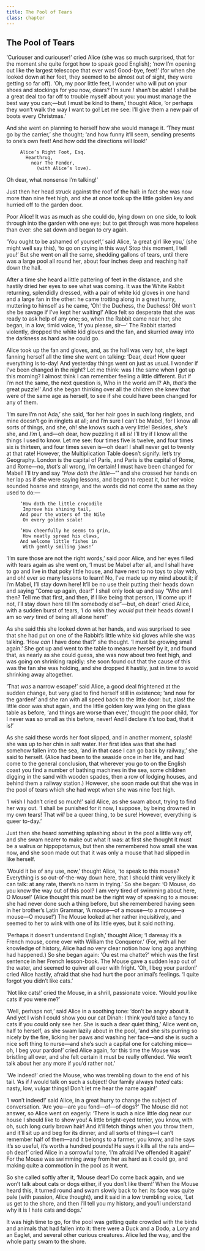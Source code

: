 ```yaml
---
title: The Pool of Tears
class: chapter
---
```


## The Pool of Tears

‘Curiouser and curiouser!’ cried Alice (she was so much surprised, that
for the moment she quite forgot how to speak good English); ‘now I’m
opening out like the largest telescope that ever was! Good-bye, feet!’
(for when she looked down at her feet, they seemed to be almost out of
sight, they were getting so far off). ‘Oh, my poor little feet, I wonder
who will put on your shoes and stockings for you now, dears? I’m sure _I_
shan’t be able! I shall be a great deal too far off to trouble myself
about you: you must manage the best way you can;—but I must be kind
to them,’ thought Alice, ‘or perhaps they won’t walk the way I want to go!
Let me see: I’ll give them a new pair of boots every Christmas.’

And she went on planning to herself how she would manage it. ‘They must go
by the carrier,’ she thought; ‘and how funny it’ll seem, sending presents
to one’s own feet! And how odd the directions will look!’

```
     Alice’s Right Foot, Esq.
       Hearthrug,
         near The Fender,
           (with Alice’s love).
```

Oh dear, what nonsense I’m talking!’

Just then her head struck against the roof of the hall: in fact she was
now more than nine feet high, and she at once took up the little golden
key and hurried off to the garden door.

Poor Alice! It was as much as she could do, lying down on one side, to
look through into the garden with one eye; but to get through was more
hopeless than ever: she sat down and began to cry again.

‘You ought to be ashamed of yourself,’ said Alice, ‘a great girl like
you,’ (she might well say this), ‘to go on crying in this way! Stop this
moment, I tell you!’ But she went on all the same, shedding gallons of
tears, until there was a large pool all round her, about four inches deep
and reaching half down the hall.

After a time she heard a little pattering of feet in the distance, and she
hastily dried her eyes to see what was coming. It was the White Rabbit
returning, splendidly dressed, with a pair of white kid gloves in one hand
and a large fan in the other: he came trotting along in a great hurry,
muttering to himself as he came, ‘Oh! the Duchess, the Duchess! Oh! won’t
she be savage if I’ve kept her waiting!’ Alice felt so desperate that she
was ready to ask help of any one; so, when the Rabbit came near her, she
began, in a low, timid voice, ‘If you please, sir—’ The Rabbit
started violently, dropped the white kid gloves and the fan, and skurried
away into the darkness as hard as he could go.

Alice took up the fan and gloves, and, as the hall was very hot, she kept
fanning herself all the time she went on talking: ‘Dear, dear! How queer
everything is to-day! And yesterday things went on just as usual. I wonder
if I’ve been changed in the night? Let me think: was I the same when I got
up this morning? I almost think I can remember feeling a little different.
But if I’m not the same, the next question is, Who in the world am I? Ah,
_that’s_ the great puzzle!’ And she began thinking over all the children she
knew that were of the same age as herself, to see if she could have been
changed for any of them.

‘I’m sure I’m not Ada,’ she said, ‘for her hair goes in such long
ringlets, and mine doesn’t go in ringlets at all; and I’m sure I can’t be
Mabel, for I know all sorts of things, and she, oh! she knows such a very
little! Besides, _she’s_ she, and _I’m_ I, and—oh dear, how puzzling it
all is! I’ll try if I know all the things I used to know. Let me see: four
times five is twelve, and four times six is thirteen, and four times seven
is—oh dear! I shall never get to twenty at that rate! However, the
Multiplication Table doesn’t signify: let’s try Geography. London is the
capital of Paris, and Paris is the capital of Rome, and Rome—no,
_that’s_ all wrong, I’m certain! I must have been changed for Mabel! I’ll
try and say “_How doth the little_—”’ and she crossed her hands on her
lap as if she were saying lessons, and began to repeat it, but her voice
sounded hoarse and strange, and the words did not come the same as they
used to do:—

```
     ‘How doth the little crocodile
      Improve his shining tail,
     And pour the waters of the Nile
      On every golden scale!

     ’How cheerfully he seems to grin,
      How neatly spread his claws,
     And welcome little fishes in
      With gently smiling jaws!’
```

‘I’m sure those are not the right words,’ said poor Alice, and her eyes
filled with tears again as she went on, ‘I must be Mabel after all, and I
shall have to go and live in that poky little house, and have next to no
toys to play with, and oh! ever so many lessons to learn! No, I’ve made up
my mind about it; if I’m Mabel, I’ll stay down here! It’ll be no use their
putting their heads down and saying “Come up again, dear!” I shall only
look up and say “Who am I then? Tell me that first, and then, if I like
being that person, I’ll come up: if not, I’ll stay down here till I’m
somebody else”—but, oh dear!’ cried Alice, with a sudden burst of
tears, ‘I do wish they _would_ put their heads down! I am so _very_ tired of
being all alone here!’

As she said this she looked down at her hands, and was surprised to see
that she had put on one of the Rabbit’s little white kid gloves while she
was talking. ‘How _can_ I have done that?’ she thought. ‘I must be growing
small again.’ She got up and went to the table to measure herself by it,
and found that, as nearly as she could guess, she was now about two feet
high, and was going on shrinking rapidly: she soon found out that the
cause of this was the fan she was holding, and she dropped it hastily,
just in time to avoid shrinking away altogether.

‘That _was_ a narrow escape!’ said Alice, a good deal frightened at the
sudden change, but very glad to find herself still in existence; ‘and now
for the garden!’ and she ran with all speed back to the little door: but,
alas! the little door was shut again, and the little golden key was lying
on the glass table as before, ‘and things are worse than ever,’ thought
the poor child, ‘for I never was so small as this before, never! And I
declare it’s too bad, that it is!’

As she said these words her foot slipped, and in another moment, splash!
she was up to her chin in salt water. Her first idea was that she had
somehow fallen into the sea, ‘and in that case I can go back by railway,’
she said to herself. (Alice had been to the seaside once in her life, and
had come to the general conclusion, that wherever you go to on the English
coast you find a number of bathing machines in the sea, some children
digging in the sand with wooden spades, then a row of lodging houses, and
behind them a railway station.) However, she soon made out that she was in
the pool of tears which she had wept when she was nine feet high.

‘I wish I hadn’t cried so much!’ said Alice, as she swam about, trying to
find her way out. ‘I shall be punished for it now, I suppose, by being
drowned in my own tears! That _will_ be a queer thing, to be sure! However,
everything is queer to-day.’

Just then she heard something splashing about in the pool a little way
off, and she swam nearer to make out what it was: at first she thought it
must be a walrus or hippopotamus, but then she remembered how small she
was now, and she soon made out that it was only a mouse that had slipped
in like herself.

‘Would it be of any use, now,’ thought Alice, ‘to speak to this mouse?
Everything is so out-of-the-way down here, that I should think very likely
it can talk: at any rate, there’s no harm in trying.’ So she began: ‘O
Mouse, do you know the way out of this pool? I am very tired of swimming
about here, O Mouse!’ (Alice thought this must be the right way of
speaking to a mouse: she had never done such a thing before, but she
remembered having seen in her brother’s Latin Grammar, ‘A mouse—of a
mouse—to a mouse—a mouse—O mouse!’) The Mouse looked at
her rather inquisitively, and seemed to her to wink with one of its little
eyes, but it said nothing.

‘Perhaps it doesn’t understand English,’ thought Alice; ‘I daresay it’s a
French mouse, come over with William the Conqueror.’ (For, with all her
knowledge of history, Alice had no very clear notion how long ago anything
had happened.) So she began again: ‘Ou est ma chatte?’ which was the first
sentence in her French lesson-book. The Mouse gave a sudden leap out of
the water, and seemed to quiver all over with fright. ‘Oh, I beg your
pardon!’ cried Alice hastily, afraid that she had hurt the poor animal’s
feelings. ‘I quite forgot you didn’t like cats.’

‘Not like cats!’ cried the Mouse, in a shrill, passionate voice. ‘Would
_you_ like cats if you were me?’

‘Well, perhaps not,’ said Alice in a soothing tone: ‘don’t be angry about
it. And yet I wish I could show you our cat Dinah: I think you’d take a
fancy to cats if you could only see her. She is such a dear quiet thing,’
Alice went on, half to herself, as she swam lazily about in the pool, ‘and
she sits purring so nicely by the fire, licking her paws and washing her
face—and she is such a nice soft thing to nurse—and she’s such
a capital one for catching mice—oh, I beg your pardon!’ cried Alice
again, for this time the Mouse was bristling all over, and she felt
certain it must be really offended. ‘We won’t talk about her any more if
you’d rather not.’

‘We indeed!’ cried the Mouse, who was trembling down to the end of his
tail. ‘As if _I_ would talk on such a subject! Our family always _hated_ cats:
nasty, low, vulgar things! Don’t let me hear the name again!’

‘I won’t indeed!’ said Alice, in a great hurry to change the subject of
conversation. ‘Are you—are you fond—of—of dogs?’ The
Mouse did not answer, so Alice went on eagerly: ‘There is such a nice
little dog near our house I should like to show you! A little bright-eyed
terrier, you know, with oh, such long curly brown hair! And it’ll fetch
things when you throw them, and it’ll sit up and beg for its dinner, and
all sorts of things—I can’t remember half of them—and it
belongs to a farmer, you know, and he says it’s so useful, it’s worth a
hundred pounds! He says it kills all the rats and—oh dear!’ cried
Alice in a sorrowful tone, ‘I’m afraid I’ve offended it again!’ For the
Mouse was swimming away from her as hard as it could go, and making quite
a commotion in the pool as it went.

So she called softly after it, ‘Mouse dear! Do come back again, and we
won’t talk about cats or dogs either, if you don’t like them!’ When the
Mouse heard this, it turned round and swam slowly back to her: its face
was quite pale (with passion, Alice thought), and it said in a low
trembling voice, ‘Let us get to the shore, and then I’ll tell you my
history, and you’ll understand why it is I hate cats and dogs.’

It was high time to go, for the pool was getting quite crowded with the
birds and animals that had fallen into it: there were a Duck and a Dodo, a
Lory and an Eaglet, and several other curious creatures. Alice led the
way, and the whole party swam to the shore.
